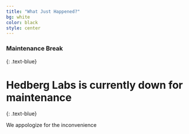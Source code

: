 ```yaml
---
title: "What Just Happened?"
bg: white
color: black
style: center
---
```


### Maintenance Break
{: .text-blue}

<span class="fa-stack subtlecircle" style="font-size:100px; background:rgba(255,166,0,0.1)">
  <i class="fa fa-circle fa-stack-2x text-white"></i>
  <i class="fa fa-flask fa-stack-1x text-blue"></i>
</span>

# Hedberg Labs is currently down for maintenance
{: .text-blue}


We appologize for the inconvenience


